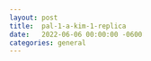 ```yaml
---
layout:	post
title:	pal-1-a-kim-1-replica
date:	2022-06-06 00:00:00 -0600
categories:	general
---
```


